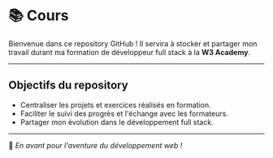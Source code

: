 # 📚 Cours

Bienvenue dans ce repository GitHub ! Il servira à stocker et partager mon travail durant ma formation de développeur full stack à la **W3 Academy**.

---

## Objectifs du repository

- Centraliser les projets et exercices réalisés en formation.
- Faciliter le suivi des progrès et l'échange avec les formateurs.
- Partager mon évolution dans le développement full stack.

---

🚀 *En avant pour l'aventure du développement web !*
